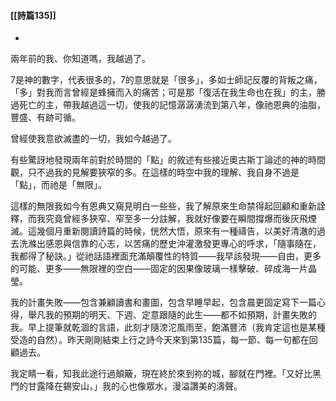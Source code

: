 #### [[詩篇135]]



-

兩年前的我、你知道嗎，我越過了。

7是神的數字，代表很多的，7的意思就是「很多」，多如士師記反覆的背叛之痛，「多」對我而言曾經是蜂擁而入的痛苦；可是那「復活在我生命也在我」的主，勝過死亡的主，帶我越過這一切，使我的記憶潺潺湧流到第八年，像祂恩典的油脂，豐盛、有跡可循。

曾經使我意欲滅盡的一切，我如今越過了。

有些驚訝地發現兩年前對於時間的「點」的敘述有些接近奧古斯丁論述的神的時間觀，只不過我的見解要狹窄的多。在這樣的時空中我的理解、我自身不過是「點」，而祂是「無限」。

這樣的無限我如今有恩典又窺見明白一些些，我了解原來生命禁得起回顧和重新詮釋，而我究竟曾經多狹窄、窄至多一分註解，我就好像要在瞬間撐爆而後灰飛煙滅。這幾個月重新閱讀詩篇的時候，恍然大悟，原來有一種禱告，以美好清澈的過去洗滌出感恩與信靠的心志，以苦痛的歷史沖灌激發更專心的呼求，「隨事隨在，我都得了秘訣。」從祂話語裡面充滿顛覆性的特質―⁠―⁠我早該發現―⁠―⁠自由，更多的可能、更多―⁠―⁠無限裡的空白―⁠―⁠固定的因果像玻璃一樣擊破、碎成海一片晶瑩。

我的計畫失敗―⁠―⁠包含兼顧讀書和畫圖，包含早睡早起，包含晨更固定寫下一篇心得，舉凡我的預期的明天、下週、定意跟隨的此生―⁠―⁠都不如預期，計畫失敗的我。早上提筆就乾涸的言語，此刻才隨滂沱風雨至，飽滿豐沛（我肯定這也是某種受造的自然）。昨天剛剛結束上行之詩今天來到第135篇，每一節、每一句都在回顧過去。

我定睛一看，知我此途行過顛簸，現在終於來到祢的城，腳就在門裡。「又好比黑門的甘露降在錫安山，」我的心也像眾水，漫溢讚美的濤聲。